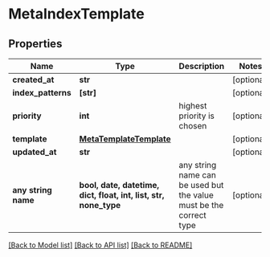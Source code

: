 # MetaIndexTemplate


## Properties
Name | Type | Description | Notes
------------ | ------------- | ------------- | -------------
**created_at** | **str** |  | [optional] 
**index_patterns** | **[str]** |  | [optional] 
**priority** | **int** | highest priority is chosen | [optional] 
**template** | [**MetaTemplateTemplate**](MetaTemplateTemplate.md) |  | [optional] 
**updated_at** | **str** |  | [optional] 
**any string name** | **bool, date, datetime, dict, float, int, list, str, none_type** | any string name can be used but the value must be the correct type | [optional]

[[Back to Model list]](../README.md#documentation-for-models) [[Back to API list]](../README.md#documentation-for-api-endpoints) [[Back to README]](../README.md)


